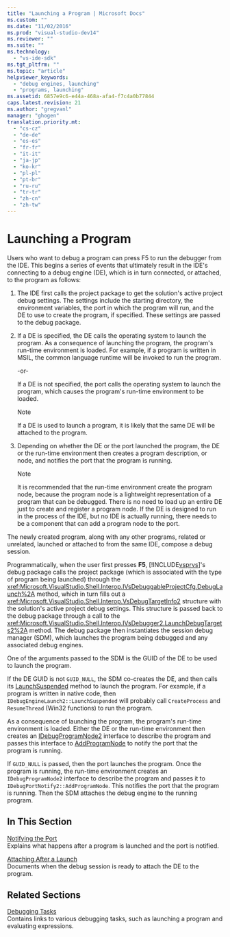 ```yaml
---
title: "Launching a Program | Microsoft Docs"
ms.custom: ""
ms.date: "11/02/2016"
ms.prod: "visual-studio-dev14"
ms.reviewer: ""
ms.suite: ""
ms.technology: 
  - "vs-ide-sdk"
ms.tgt_pltfrm: ""
ms.topic: "article"
helpviewer_keywords: 
  - "debug engines, launching"
  - "programs, launching"
ms.assetid: 6857e9c6-e44a-468a-afa4-f7c4a0b77844
caps.latest.revision: 21
ms.author: "gregvanl"
manager: "ghogen"
translation.priority.mt: 
  - "cs-cz"
  - "de-de"
  - "es-es"
  - "fr-fr"
  - "it-it"
  - "ja-jp"
  - "ko-kr"
  - "pl-pl"
  - "pt-br"
  - "ru-ru"
  - "tr-tr"
  - "zh-cn"
  - "zh-tw"
---
```

# Launching a Program
Users who want to debug a program can press F5 to run the debugger from the IDE. This begins a series of events that ultimately result in the IDE's connecting to a debug engine (DE), which is in turn connected, or attached, to the program as follows:  
  
1.  The IDE first calls the project package to get the solution's active project debug settings. The settings include the starting directory, the environment variables, the port in which the program will run, and the DE to use to create the program, if specified. These settings are passed to the debug package.  
  
2.  If a DE is specified, the DE calls the operating system to launch the program. As a consequence of launching the program, the program's run-time environment is loaded. For example, if a program is written in MSIL, the common language runtime will be invoked to run the program.  
  
     -or-  
  
     If a DE is not specified, the port calls the operating system to launch the program, which causes the program's run-time environment to be loaded.  
  
    > [!NOTE]
    >  If a DE is used to launch a program, it is likely that the same DE will be attached to the program.  
  
3.  Depending on whether the DE or the port launched the program, the DE or the run-time environment then creates a program description, or node, and notifies the port that the program is running.  
  
    > [!NOTE]
    >  It is recommended that the run-time environment create the program node, because the program node is a lightweight representation of a program that can be debugged. There is no need to load up an entire DE just to create and register a program node. If the DE is designed to run in the process of the IDE, but no IDE is actually running, there needs to be a component that can add a program node to the port.  
  
 The newly created program, along with any other programs, related or unrelated, launched or attached to from the same IDE, compose a debug session.  
  
 Programmatically, when the user first presses **F5**, [!INCLUDE[vsprvs](../../code-quality/includes/vsprvs_md.md)]'s debug package calls the project package (which is associated with the type of program being launched) through the <xref:Microsoft.VisualStudio.Shell.Interop.IVsDebuggableProjectCfg.DebugLaunch%2A> method, which in turn fills out a <xref:Microsoft.VisualStudio.Shell.Interop.VsDebugTargetInfo2> structure with the solution's active project debug settings. This structure is passed back to the debug package through a call to the <xref:Microsoft.VisualStudio.Shell.Interop.IVsDebugger2.LaunchDebugTargets2%2A> method. The debug package then instantiates the session debug manager (SDM), which launches the program being debugged and any associated debug engines.  
  
 One of the arguments passed to the SDM is the GUID of the DE to be used to launch the program.  
  
 If the DE GUID is not `GUID_NULL`, the SDM co-creates the DE, and then calls its [LaunchSuspended](../../extensibility/debugger/reference/idebugenginelaunch2-launchsuspended.md) method to launch the program. For example, if a program is written in native code, then `IDebugEngineLaunch2::LaunchSuspended` will probably call `CreateProcess` and `ResumeThread` (Win32 functions) to run the program.  
  
 As a consequence of launching the program, the program's run-time environment is loaded. Either the DE or the run-time environment then creates an [IDebugProgramNode2](../../extensibility/debugger/reference/idebugprogramnode2.md) interface to describe the program and passes this interface to [AddProgramNode](../../extensibility/debugger/reference/idebugportnotify2-addprogramnode.md) to notify the port that the program is running.  
  
 If `GUID_NULL` is passed, then the port launches the program. Once the program is running, the run-time environment creates an `IDebugProgramNode2` interface to describe the program and passes it to `IDebugPortNotify2::AddProgramNode`. This notifies the port that the program is running. Then the SDM attaches the debug engine to the running program.  
  
## In This Section  
 [Notifying the Port](../../extensibility/debugger/notifying-the-port.md)  
 Explains what happens after a program is launched and the port is notified.  
  
 [Attaching After a Launch](../../extensibility/debugger/attaching-after-a-launch.md)  
 Documents when the debug session is ready to attach the DE to the program.  
  
## Related Sections  
 [Debugging Tasks](../../extensibility/debugger/debugging-tasks.md)  
 Contains links to various debugging tasks, such as launching a program and evaluating expressions.